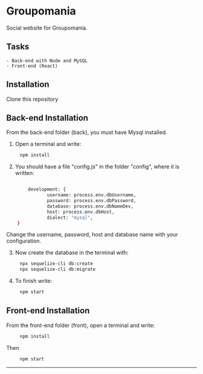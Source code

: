 # Groupomania

Social website for Groupomania.

## Tasks

    - Back-end with Node and MySQL
    - Front-end (React)

## Installation

Clone this repository

## Back-end Installation

From the back-end folder (back), you must have Mysql installed.

1. Open a terminal and write:

```bash
     npm install
```

2. You should have a file "config.js" in the folder "config", where it is written:

```bash

        development: {
               username: process.env.dbUsername,
               password: process.env.dbPassword,
               database: process.env.dbNameDev,
               host: process.env.dbHost,
               dialect: "mysql",
    }

```

Change the username, password, host and database name with your configuration.

3. Now create the database in the terminal with:

```bash
     npx sequelize-cli db:create
     npx sequelize-cli db:migrate
```

4. To finish write:

```bash
     npm start
```

## Front-end Installation

From the front-end folder (front), open a terminal and write:

```bash
     npm install
```

Then

```bash
     npm start
```

---
